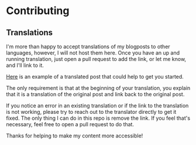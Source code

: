 # Contributing

## Translations

I'm more than happy to accept translations of my blogposts to other languages, however, I will not host them here.
Once you have an up and running translation, just open a pull request to add the link, or let me know, and I'll link to it.

[Here](https://github.com/TkDodo/blog/blob/dcde80a2fce8b38c352db045f49c608abff50daa/content/posts/practical-react-query/index.mdx?plain=1#L37-L52) is an example of a translated post that could help to get you started.

The only requirement is that at the beginning of your translation, you explain
that it is a translation of the original post and link back to the original
post.

If you notice an error in an existing translation or if the link to the
translation is not working, please try to reach out to the translator directly
to get it fixed. The only thing I can do in this repo is remove the link. If
you feel that's necessary, feel free to open a pull request to do that.

Thanks for helping to make my content more accessible!
